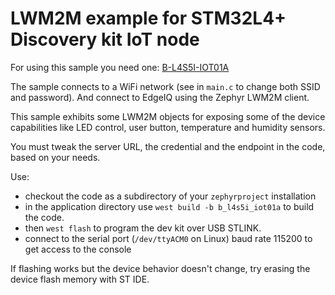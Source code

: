 # LWM2M example for STM32L4+ Discovery kit IoT node

For using this sample you need one: [B-L4S5I-IOT01A](https://www.st.com/en/evaluation-tools/b-l4s5i-iot01a.html)

The sample connects to a WiFi network (see in `main.c` to change both SSID and password).
And connect to EdgeIQ using the Zephyr LWM2M client.

This sample exhibits some LWM2M objects for exposing some of the device capabilities like LED control, user button, temperature and humidity sensors.

You must tweak the server URL, the credential and the endpoint in the code, based on your needs.

Use:

- checkout the code as a subdirectory of your `zephyrproject` installation
- in the application directory use `west build -b b_l4s5i_iot01a` to build the code.
- then `west flash` to program the dev kit over USB STLINK.
- connect to the serial port (`/dev/ttyACM0` on Linux) baud rate 115200 to get access to the console

If flashing works but the device behavior doesn't change, try erasing the device flash memory with ST IDE.
